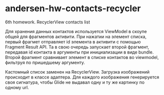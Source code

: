 # andersen-hw-contacts-recycler
6th homework. RecyclerView contacts list  

Для хранения данных контактов используется ViewModel в скоупе общей для фрагментов активити. При нажатии на элемент списка, первый фрагмет отправляет id элемента в активити с помощью Fragment Result API. Та в свою очередь запускает второй фрагмент, передавая id контакта в аргументы при инициализации в виде bundle. Второй фрагмент сравнивает элемент в списке контактов во viewmodel, фильтруя по пришедшему аргументу.  

Кастомный список заменен на RecyclerView. Загрузка изображений происходит в классе адаптера. Для каждого изображения генерируется своя сигнатура, чтобы Glide не выдавал одну и ту же картинку по одному url.  

